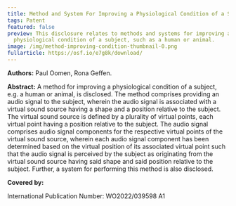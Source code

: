 ```yaml
---
title: Method and System For Improving a Physiological Condition of a Subject
tags: Patent
featured: false
preview: This disclosure relates to methods and systems for improving a
  physiological condition of a subject, such as a human or animal.
image: /img/method-improving-condition-thumbnail-0.png
fullarticle: https://osf.io/e7g8k/download/
---
```

**Authors:** Paul Oomen, Rona Geffen.

**Abstract:** A method for improving a physiological condition of a subject, e.g. a human or animal, is disclosed. The method comprises providing an audio signal to the subject, wherein the audio signal is associated with a virtual sound source having a shape and a position relative to the subject. The virtual sound source is defined by a plurality of virtual points, each virtual point having a position relative to the subject. The audio signal comprises audio signal components for the respective virtual points of the virtual sound source, wherein each audio signal component has been determined based on the virtual position of its associated virtual point such that the audio signal is perceived by the subject as originating from the virtual sound source having said shape and said position relative to the subject. Further, a system for performing this method is also disclosed.

**Covered by:**

International Publication Number: WO2022/039598 A1
